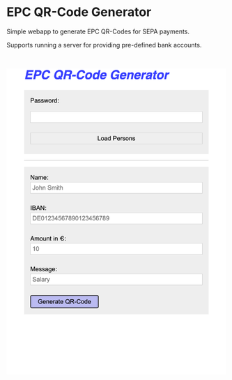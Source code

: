# EPC QR-Code Generator

Simple webapp to generate EPC QR-Codes for SEPA payments.

Supports running a server for providing pre-defined bank accounts.

<br>

![Screenshot of webapp](images/2024-04-21t1708_screenshot.png)
